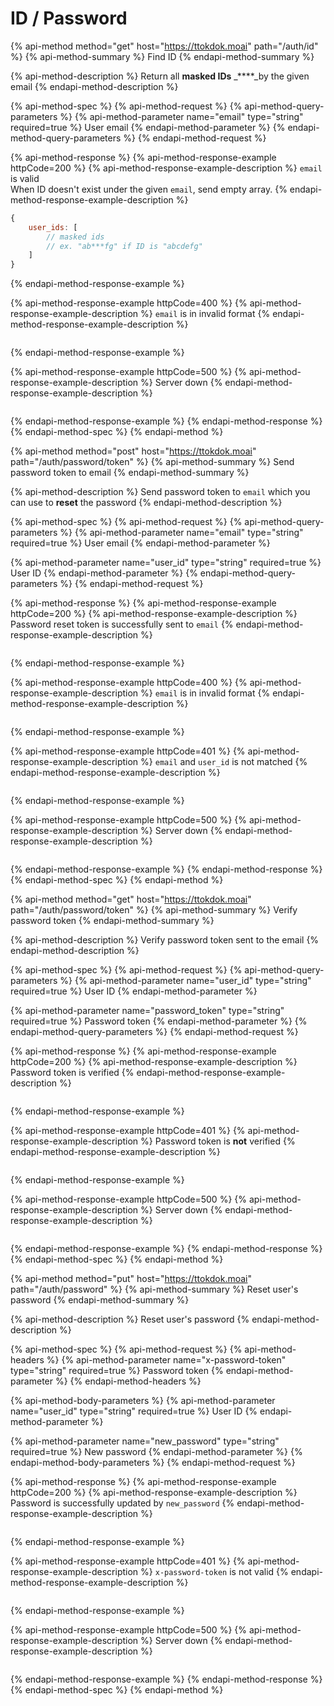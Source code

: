 # ID / Password

{% api-method method="get" host="https://ttokdok.moai" path="/auth/id" %}
{% api-method-summary %}
Find ID
{% endapi-method-summary %}

{% api-method-description %}
Return all **masked IDs** _****_by the given email
{% endapi-method-description %}

{% api-method-spec %}
{% api-method-request %}
{% api-method-query-parameters %}
{% api-method-parameter name="email" type="string" required=true %}
User email
{% endapi-method-parameter %}
{% endapi-method-query-parameters %}
{% endapi-method-request %}

{% api-method-response %}
{% api-method-response-example httpCode=200 %}
{% api-method-response-example-description %}
`email` is valid  
When ID doesn't exist under the given `email`, send empty array.
{% endapi-method-response-example-description %}

```javascript
{
    user_ids: [
        // masked ids
        // ex. "ab***fg" if ID is "abcdefg"
    ]
}
```
{% endapi-method-response-example %}

{% api-method-response-example httpCode=400 %}
{% api-method-response-example-description %}
`email` is in invalid format
{% endapi-method-response-example-description %}

```

```
{% endapi-method-response-example %}

{% api-method-response-example httpCode=500 %}
{% api-method-response-example-description %}
Server down
{% endapi-method-response-example-description %}

```

```
{% endapi-method-response-example %}
{% endapi-method-response %}
{% endapi-method-spec %}
{% endapi-method %}

{% api-method method="post" host="https://ttokdok.moai" path="/auth/password/token" %}
{% api-method-summary %}
Send password token to email
{% endapi-method-summary %}

{% api-method-description %}
Send password token to `email` which you can use to **reset** the password
{% endapi-method-description %}

{% api-method-spec %}
{% api-method-request %}
{% api-method-query-parameters %}
{% api-method-parameter name="email" type="string" required=true %}
User email
{% endapi-method-parameter %}

{% api-method-parameter name="user\_id" type="string" required=true %}
User ID
{% endapi-method-parameter %}
{% endapi-method-query-parameters %}
{% endapi-method-request %}

{% api-method-response %}
{% api-method-response-example httpCode=200 %}
{% api-method-response-example-description %}
Password reset token is successfully sent to `email`
{% endapi-method-response-example-description %}

```

```
{% endapi-method-response-example %}

{% api-method-response-example httpCode=400 %}
{% api-method-response-example-description %}
`email` is in invalid format
{% endapi-method-response-example-description %}

```

```
{% endapi-method-response-example %}

{% api-method-response-example httpCode=401 %}
{% api-method-response-example-description %}
`email` and `user_id` is not matched
{% endapi-method-response-example-description %}

```

```
{% endapi-method-response-example %}

{% api-method-response-example httpCode=500 %}
{% api-method-response-example-description %}
Server down
{% endapi-method-response-example-description %}

```

```
{% endapi-method-response-example %}
{% endapi-method-response %}
{% endapi-method-spec %}
{% endapi-method %}

{% api-method method="get" host="https://ttokdok.moai" path="/auth/password/token" %}
{% api-method-summary %}
Verify password token
{% endapi-method-summary %}

{% api-method-description %}
Verify password token sent to the email
{% endapi-method-description %}

{% api-method-spec %}
{% api-method-request %}
{% api-method-query-parameters %}
{% api-method-parameter name="user\_id" type="string" required=true %}
User ID
{% endapi-method-parameter %}

{% api-method-parameter name="password\_token" type="string" required=true %}
Password token 
{% endapi-method-parameter %}
{% endapi-method-query-parameters %}
{% endapi-method-request %}

{% api-method-response %}
{% api-method-response-example httpCode=200 %}
{% api-method-response-example-description %}
Password token is verified
{% endapi-method-response-example-description %}

```

```
{% endapi-method-response-example %}

{% api-method-response-example httpCode=401 %}
{% api-method-response-example-description %}
Password token is **not** verified
{% endapi-method-response-example-description %}

```

```
{% endapi-method-response-example %}

{% api-method-response-example httpCode=500 %}
{% api-method-response-example-description %}
Server down
{% endapi-method-response-example-description %}

```

```
{% endapi-method-response-example %}
{% endapi-method-response %}
{% endapi-method-spec %}
{% endapi-method %}

{% api-method method="put" host="https://ttokdok.moai" path="/auth/password" %}
{% api-method-summary %}
Reset user's password
{% endapi-method-summary %}

{% api-method-description %}
Reset user's password
{% endapi-method-description %}

{% api-method-spec %}
{% api-method-request %}
{% api-method-headers %}
{% api-method-parameter name="x-password-token" type="string" required=true %}
Password token
{% endapi-method-parameter %}
{% endapi-method-headers %}

{% api-method-body-parameters %}
{% api-method-parameter name="user\_id" type="string" required=true %}
User ID
{% endapi-method-parameter %}

{% api-method-parameter name="new\_password" type="string" required=true %}
New password
{% endapi-method-parameter %}
{% endapi-method-body-parameters %}
{% endapi-method-request %}

{% api-method-response %}
{% api-method-response-example httpCode=200 %}
{% api-method-response-example-description %}
Password is successfully updated by `new_password`
{% endapi-method-response-example-description %}

```

```
{% endapi-method-response-example %}

{% api-method-response-example httpCode=401 %}
{% api-method-response-example-description %}
`x-password-token` is not valid
{% endapi-method-response-example-description %}

```

```
{% endapi-method-response-example %}

{% api-method-response-example httpCode=500 %}
{% api-method-response-example-description %}
Server down
{% endapi-method-response-example-description %}

```

```
{% endapi-method-response-example %}
{% endapi-method-response %}
{% endapi-method-spec %}
{% endapi-method %}

